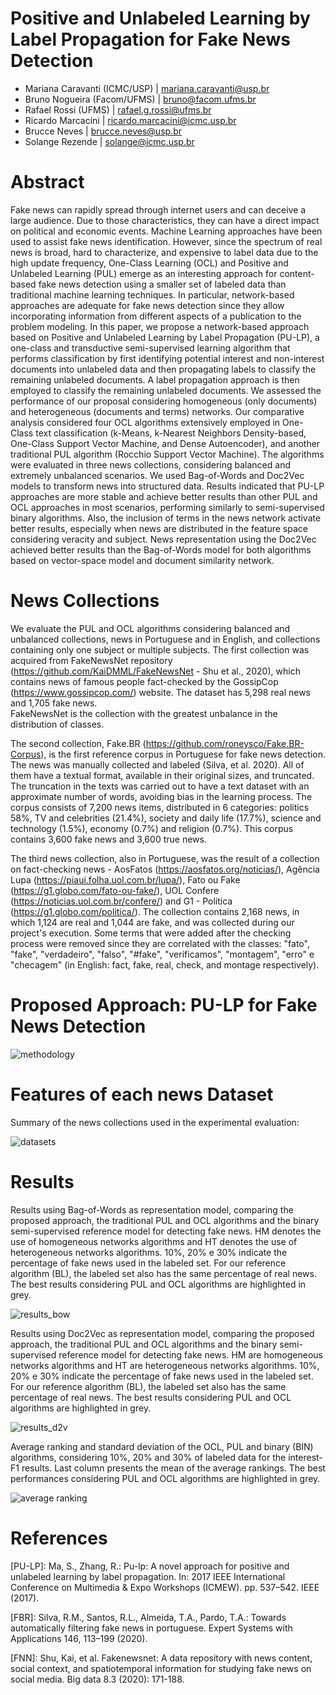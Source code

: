 # Positive and Unlabeled Learning by Label Propagation for Fake News Detection

- Mariana Caravanti (ICMC/USP) | mariana.caravanti@usp.br
- Bruno Nogueira (Facom/UFMS) | bruno@facom.ufms.br
- Rafael Rossi (UFMS) | rafael.g.rossi@ufms.br
- Ricardo Marcacini | ricardo.marcacini@icmc.usp.br
- Brucce Neves | brucce.neves@usp.br
- Solange Rezende | solange@icmc.usp.br


# Abstract

Fake news can rapidly spread through internet users and can deceive a large audience. Due to those characteristics, they can have a direct impact on political and economic events. Machine Learning approaches have been used to assist fake news identification. However, since the spectrum of real news is broad, hard to characterize, and expensive to label data due to the high update frequency, One-Class Learning (OCL) and Positive and Unlabeled Learning (PUL) emerge as an interesting approach for content-based fake news detection using a smaller set of labeled data than traditional machine learning techniques. In particular, network-based approaches are adequate for fake news detection since they allow incorporating information from different aspects of a publication to the problem modeling. In this paper, we propose a network-based approach based on Positive and Unlabeled Learning by Label Propagation (PU-LP), a one-class and transductive semi-supervised learning algorithm that performs classification by first identifying potential interest and non-interest documents into unlabeled data and then propagating labels to classify the remaining unlabeled documents. A label propagation approach is then employed to classify the remaining unlabeled documents. We assessed the performance of our proposal considering homogeneous (only documents) and heterogeneous (documents and terms) networks.  Our comparative analysis considered four OCL algorithms extensively employed in One-Class text classification (k-Means, k-Nearest Neighbors Density-based, One-Class Support Vector Machine, and Dense Autoencoder), and another traditional PUL algorithm (Rocchio Support Vector Machine). The algorithms were evaluated in three news collections, considering balanced and extremely unbalanced scenarios. We used Bag-of-Words and Doc2Vec models to transform news into structured data. Results indicated that PU-LP approaches are more stable and achieve better results than other PUL and OCL approaches in most scenarios, performing similarly to semi-supervised binary algorithms. Also, the inclusion of terms in the news network activate better results, especially when news are distributed in the feature space considering veracity and subject. News representation using the Doc2Vec achieved better results than the Bag-of-Words model for both algorithms based on vector-space model and document similarity network.

# News Collections 

We evaluate the PUL and OCL algorithms considering balanced and unbalanced collections, news in Portuguese and in English, and collections containing only one subject or multiple subjects. The first collection was acquired from FakeNewsNet repository (https://github.com/KaiDMML/FakeNewsNet - Shu et al., 2020), which contains news of famous people fact-checked by the GossipCop (https://www.gossipcop.com/) website. The dataset has 5,298 real news and 1,705 fake news.  
FakeNewsNet is the collection with the greatest unbalance in the distribution of classes. 

The second collection, Fake.BR (https://github.com/roneysco/Fake.BR-Corpus), is the first reference corpus in Portuguese for fake news detection. The news was manually collected and labeled (Silva, et al. 2020). All of them have a textual format, available in their original sizes, and truncated. The truncation in the texts was carried out to have a text dataset with an approximate number of words, avoiding bias in the learning process. The corpus consists of 7,200 news items, distributed in 6 categories: politics 58%, TV and celebrities (21.4%), society and daily life (17.7%), science and technology (1.5%), economy (0.7%) and religion (0.7%). This corpus contains 3,600 fake news and 3,600 true news. 

The third news collection, also in Portuguese, was the result of a collection on fact-checking news - AosFatos (https://aosfatos.org/noticias/), Agência Lupa (https://piaui.folha.uol.com.br/lupa/), Fato ou Fake (https://g1.globo.com/fato-ou-fake/), UOL Confere (https://noticias.uol.com.br/confere/) and G1 - Política (https://g1.globo.com/politica/). The collection contains 2,168 news, in which 1,124 are real and 1,044 are fake, and was collected during our project's execution. Some terms that were added after the checking process were removed since they are correlated with the classes: "fato", "fake", "verdadeiro", "falso", "#fake", "verificamos", "montagem", "erro" e "checagem" (in English: fact, fake, real, check, and montage respectively).


# Proposed Approach: PU-LP for Fake News Detection

![methodology](https://github.com/marianacaravanti/PU-LP-for-fake-news-detection/blob/main/images/methodology.png)

# Features of each news Dataset

Summary of the news collections used in the experimental evaluation:

![datasets](https://github.com/marianacaravanti/PU-LP-for-fake-news-detection/blob/main/images/datasets.png)

# Results

Results using Bag-of-Words as representation model, comparing the proposed approach, the traditional PUL and OCL algorithms and the binary semi-supervised reference model for detecting fake news. HM denotes the use of homogeneous networks algorithms and HT denotes the use of heterogeneous networks algorithms. 10%, 20% e 30% indicate the percentage of fake news used in the labeled set. For our reference algorithm (BL), the labeled set also has the same percentage of real news. The best results considering PUL and OCL algorithms are highlighted in grey.

![results_bow](https://github.com/marianacaravanti/PU-LP-for-fake-news-detection/blob/main/images/results_BoW.png)

Results using Doc2Vec as representation model, comparing the proposed approach, the traditional PUL and OCL algorithms and the binary semi-supervised reference model for detecting fake news. HM are homogeneous networks algorithms and HT are heterogeneous networks algorithms. 10%, 20% e 30% indicate the percentage of fake news used in the labeled set. For our reference algorithm (BL), the labeled set also has the same percentage of real news. The best results considering PUL and OCL algorithms are highlighted in grey.

![results_d2v](https://github.com/marianacaravanti/PU-LP-for-fake-news-detection/blob/main/images/results_D2V.png)

Average ranking and standard deviation of the OCL, PUL and binary (BIN) algorithms, considering 10%, 20% and 30% of labeled data for the interest-F1 results. Last column presents the mean of the average rankings. The best performances considering PUL and OCL algorithms are highlighted in grey.

![average ranking](https://github.com/marianacaravanti/PU-LP-for-fake-news-detection/blob/main/images/average%20ranking.png)

# References
[PU-LP]: Ma, S., Zhang, R.: Pu-lp: A novel approach for positive and unlabeled learning by label propagation. In: 2017 IEEE International Conference on Multimedia & Expo
Workshops (ICMEW). pp. 537–542. IEEE (2017).

[FBR]: Silva, R.M., Santos, R.L., Almeida, T.A., Pardo, T.A.: Towards automatically filtering fake news in portuguese. Expert Systems with Applications 146, 113–199
(2020).

[FNN]: Shu, Kai, et al. Fakenewsnet: A data repository with news content, social context, and spatiotemporal information for studying fake news on social media. Big data 8.3 (2020): 171-188.
